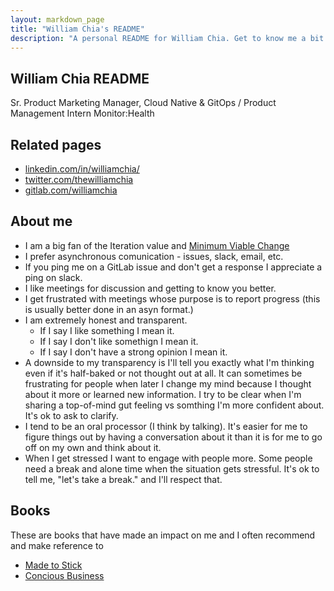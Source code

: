 ```yaml
---
layout: markdown_page
title: "William Chia's README"
description: "A personal README for William Chia. Get to know me a bit better." 
---
```


## William Chia README

Sr. Product Marketing Manager, Cloud Native & GitOps / Product Management Intern Monitor:Health

## Related pages

* [linkedin.com/in/williamchia/](https://www.linkedin.com/in/williamchia/)
* [twitter.com/thewilliamchia](https://twitter.com/thewilliamchia)
* [gitlab.com/williamchia](https://gitlab.com/williamchia)

## About me

* I am a big fan of the Iteration value and [Minimum Viable Change](/handbook/values/#minimal-viable-change-mvc)
* I prefer asynchronous comunication - issues, slack, email, etc. 
* If you ping me on a GitLab issue and don't get a response I appreciate a ping on slack. 
* I like meetings for discussion and getting to know you better. 
* I get frustrated with meetings whose purpose is to report progress (this is usually better done in an asyn format.)
* I am extremely honest and transparent. 
    * If I say I like something I mean it.
    * If I say I don't like somethign I mean it. 
    * If I say I don't have a strong opinion I mean it.
* A downside to my transparency is I'll tell you exactly what I'm thinking even if it's half-baked or not thought out at all. It can sometimes be frustrating for people when later I change my mind because I thought about it more or learned new information. I try to be clear when I'm sharing a top-of-mind gut feeling vs somthing I'm more confident about. It's ok to ask to clarify. 
* I tend to be an oral processor (I think by talking). It's easier for me to figure things out by having a conversation about it than it is for me to go off on my own and think about it. 
* When I get stressed I want to engage with people more. Some people need a break and alone time when the situation gets stressful. It's ok to tell me, "let's take a break." and I'll respect that. 

## Books 

These are books that have made an impact on me and I often recommend and make reference to

* [Made to Stick](https://heathbrothers.com/books/made-to-stick/)
* [Concious Business](https://www.amazon.com/Conscious-Business-Build-through-Values/dp/1622032020)
